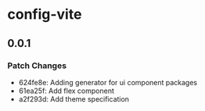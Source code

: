 # config-vite

## 0.0.1

### Patch Changes

- 624fe8e: Adding generator for ui component packages
- 61ea25f: Add flex component
- a2f293d: Add theme specification
